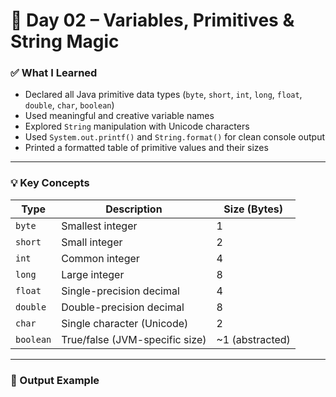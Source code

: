 # 📅 Day 02 – Variables, Primitives & String Magic

### ✅ What I Learned
- Declared all Java primitive data types (`byte`, `short`, `int`, `long`, `float`, `double`, `char`, `boolean`)
- Used meaningful and creative variable names
- Explored `String` manipulation with Unicode characters
- Used `System.out.printf()` and `String.format()` for clean console output
- Printed a formatted table of primitive values and their sizes

---

### 💡 Key Concepts

| Type     | Description                         | Size (Bytes) |
|----------|-------------------------------------|--------------|
| `byte`   | Smallest integer                    | 1            |
| `short`  | Small integer                       | 2            |
| `int`    | Common integer                      | 4            |
| `long`   | Large integer                       | 8            |
| `float`  | Single-precision decimal            | 4            |
| `double` | Double-precision decimal            | 8            |
| `char`   | Single character (Unicode)          | 2            |
| `boolean`| True/false (JVM-specific size)      | ~1 (abstracted)

---

### 🚀 Output Example

